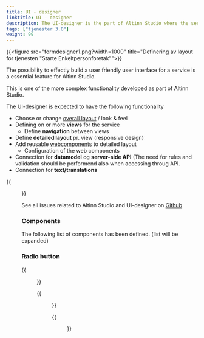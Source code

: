 ```yaml
---
title: UI - designer
linktitle: UI - designer
description: The UI-designer is the part of Altinn Studio where the service developer can create
tags: ["tjenester 3.0"]
weight: 99
---
```


{{<figure src="formdesigner1.png?width=1000" title="Definering av layout for tjenesten \"Starte Enkeltpersonforetak\"">}}

The possibility to effectly build a user friendly user interface for a service is a
essential feature for Altinn Studio. 

This is one of the more complex functionality developed as part of Altinn Studio.

The UI-designer is expected to have the following functionality

- Choose or change [overall layout](#overall-layout) / look & feel
- Defining on or more **views** for the service
  - Define **navigation** between views
- Define **detailed layout** pr. view (responsive design)
- Add reusable [webcomponents](#web-component) to detailed layout
  - Configuration of the web components
- Connection for **datamodel** og **server-side API** (The need for rules and validation should be performend also when accessing throug API.
- Connection for **text/translations**

{{<figure src="../ux-editor.gif?width=1000" title="Drag'n drop av web komponenter">}}

See all issues related to Altinn Studio and UI-designer on [Github](https://github.com/Altinn/altinn-studio/labels/ui-editor)


### Components
The following list of components has been defined. (list will be expanded)


### Radio button

{{<figure src="component_radiobutton1.png" title="Radio Button in designer">}}

{{<figure src="component_radiobutton2.png" title="Radio Button configuration">}}

{{<figure src="component_radiobutton3.png" title="Radio Button in runtime">}}

